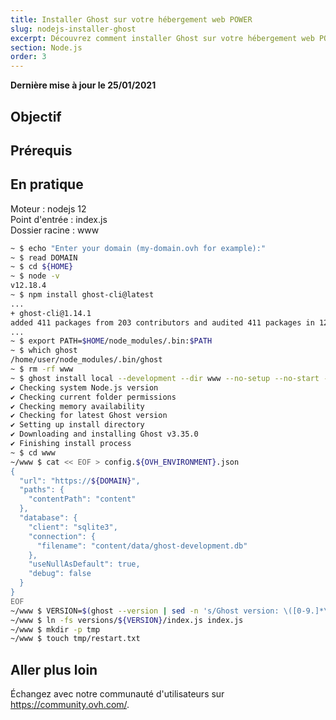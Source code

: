 ```yaml
---
title: Installer Ghost sur votre hébergement web POWER
slug: nodejs-installer-ghost
excerpt: Découvrez comment installer Ghost sur votre hébergement web POWER
section: Node.js
order: 3
---
```


**Dernière mise à jour le 25/01/2021**

## Objectif

## Prérequis

## En pratique

Moteur : nodejs 12 <br>
Point d'entrée : index.js <br>
Dossier racine : www <br>

```sh
~ $ echo "Enter your domain (my-domain.ovh for example):"
~ $ read DOMAIN
~ $ cd ${HOME}
~ $ node -v
v12.18.4
~ $ npm install ghost-cli@latest
...
+ ghost-cli@1.14.1
added 411 packages from 203 contributors and audited 411 packages in 12.293s
...
~ $ export PATH=$HOME/node_modules/.bin:$PATH
~ $ which ghost
/home/user/node_modules/.bin/ghost
~ $ rm -rf www
~ $ ghost install local --development --dir www --no-setup --no-start --no-enable
✔ Checking system Node.js version
✔ Checking current folder permissions
✔ Checking memory availability
✔ Checking for latest Ghost version
✔ Setting up install directory
✔ Downloading and installing Ghost v3.35.0
✔ Finishing install process
~ $ cd www
~/www $ cat << EOF > config.${OVH_ENVIRONMENT}.json
{
  "url": "https://${DOMAIN}",
  "paths": {
    "contentPath": "content"
  },
  "database": {
    "client": "sqlite3",
    "connection": {
      "filename": "content/data/ghost-development.db"
    },
    "useNullAsDefault": true,
    "debug": false
  }
}
EOF
~/www $ VERSION=$(ghost --version | sed -n 's/Ghost version: \([0-9.]*\).*/\1/p')
~/www $ ln -fs versions/${VERSION}/index.js index.js
~/www $ mkdir -p tmp
~/www $ touch tmp/restart.txt
```

## Aller plus loin

Échangez avec notre communauté d'utilisateurs sur <https://community.ovh.com/>.
